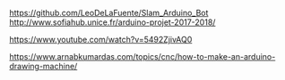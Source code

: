https://github.com/LeoDeLaFuente/Slam_Arduino_Bot
http://www.sofiahub.unice.fr/arduino-projet-2017-2018/

https://www.youtube.com/watch?v=5492ZjivAQ0

https://www.arnabkumardas.com/topics/cnc/how-to-make-an-arduino-drawing-machine/
